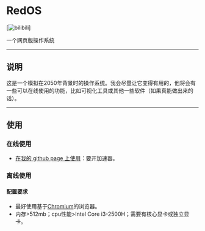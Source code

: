 # RedOS

[![bilibili](https://space.bilibili.com/2065357555)]

一个网页版操作系统

---

## 说明
这是一个模拟在2050年背景时的操作系统。我会尽量让它变得有用的，他将会有一些可以在线使用的功能，比如可视化工具或其他一些软件（如果真能做出来的话）。

---

## 使用
### 在线使用
- [在我的 github page 上使用](https://shhjtvp.github.io/offerings/RedOS/index.html)：要开加速器。

### 离线使用
#### 配置要求
- 最好使用基于[Chromium](https://www.chromium.org)的浏览器。
- 内存>512mb；cpu性能>Intel Core i3-2500H；需要有核心显卡或独立显卡。
